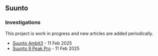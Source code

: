 ## Suunto

### Investigations

This project is work in progress and new articles are added periodically.

- [Suunto Ambit3](ambit3/README.md) - 11 Feb 2025
- [Suunto 9 Peak Pro](9-peak-pro/README.md) - 11 Feb 2025

